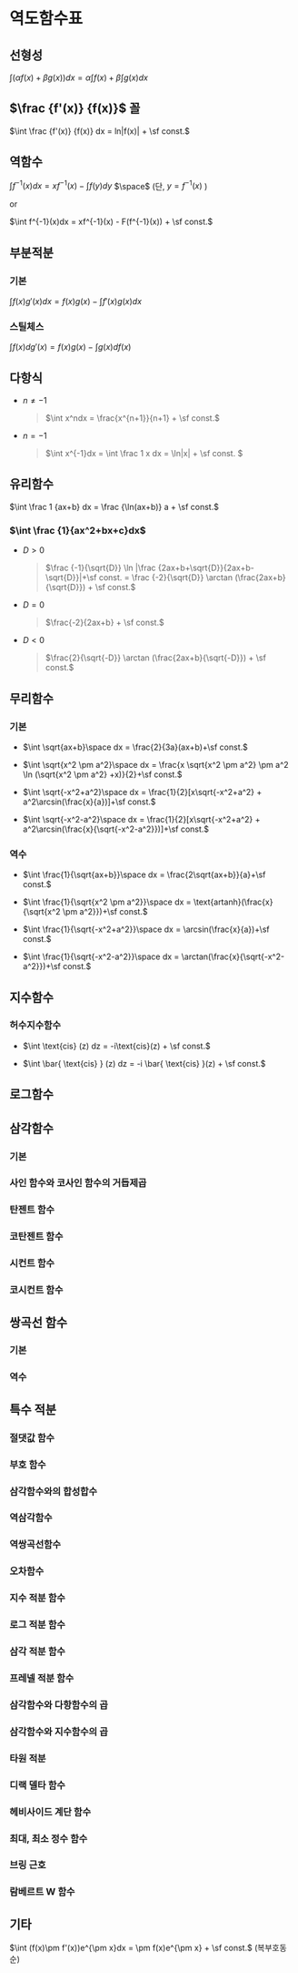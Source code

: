 # 역도함수표

## 선형성

$\int (\alpha f(x) + \beta g(x))dx = \alpha \int f(x) + \beta \int g(x)dx$

## $\frac {f'(x)} {f(x)}$ 꼴

$\int \frac {f'(x)} {f(x)} dx = ln|f(x)| + \sf const.$

## 역함수

$\int f^{-1}(x)dx = xf^{-1}(x) - \int f(y)dy$ $\space$ (단, $y=f^{-1}(x)$ )

or

$\int f^{-1}(x)dx = xf^{-1}(x) - F(f^{-1}(x)) + \sf const.$

## 부분적분

### 기본
$\int f(x)g'(x)dx = f(x)g(x) - \int f'(x)g(x)dx$

### 스틸체스
$\int f(x)dg'(x) = f(x)g(x) - \int g(x)df(x)$

## 다항식

- $n \neq -1$
    >$\int x^ndx = \frac{x^{n+1}}{n+1} + \sf const.$

- $n = -1$
    >$\int x^{-1}dx = \int \frac 1 x dx = \ln|x| + \sf const. $

## 유리함수

$\int \frac 1 {ax+b} dx =  \frac {\ln(ax+b)} a + \sf const.$

### $\int \frac {1}{ax^2+bx+c}dx$
- $D > 0$
    > $\frac {-1}{\sqrt{D}} \ln |\frac {2ax+b+\sqrt{D}}{2ax+b-\sqrt{D}}|+\sf const. = \frac {-2}{\sqrt{D}} \arctan (\frac{2ax+b}{\sqrt{D}}) + \sf const.$

- $D = 0$
    > $\frac{-2}{2ax+b} + \sf const.$

- $D < 0$
    > $\frac{2}{\sqrt{-D}} \arctan (\frac{2ax+b}{\sqrt{-D}}) + \sf const.$

## 무리함수

### 기본
- $\int \sqrt{ax+b}\space dx = \frac{2}{3a}(ax+b)+\sf const.$

- $\int \sqrt{x^2 \pm a^2}\space dx = \frac{x \sqrt{x^2 \pm a^2} \pm a^2 \ln (\sqrt{x^2 \pm a^2} +x)}{2}+\sf const.$

- $\int \sqrt{-x^2+a^2}\space dx = \frac{1}{2}[x\sqrt{-x^2+a^2} + a^2\arcsin(\frac{x}{a})]+\sf const.$

- $\int \sqrt{-x^2-a^2}\space dx = \frac{1}{2}[x\sqrt{-x^2+a^2} + a^2\arcsin(\frac{x}{\sqrt{-x^2-a^2}})]+\sf const.$

### 역수
- $\int \frac{1}{\sqrt{ax+b}}\space dx = \frac{2\sqrt{ax+b}}{a}+\sf const.$

- $\int \frac{1}{\sqrt{x^2 \pm a^2}}\space dx = \text{artanh}(\frac{x}{\sqrt{x^2 \pm a^2}})+\sf const.$

- $\int \frac{1}{\sqrt{-x^2+a^2}}\space dx = \arcsin(\frac{x}{a})+\sf const.$

- $\int \frac{1}{\sqrt{-x^2-a^2}}\space dx = \arctan(\frac{x}{\sqrt{-x^2-a^2}})+\sf const.$

## 지수함수

### 허수지수함수
- $\int \text{cis} (z) dz = -i\text{cis}(z) + \sf const.$

- $\int \bar{ \text{cis} } (z) dz = -i \bar{ \text{cis} }(z) + \sf const.$

## 로그함수

## 삼각함수

### 기본

### 사인 함수와 코사인 함수의 거듭제곱

### 탄젠트 함수

### 코탄젠트 함수

### 시컨트 함수

### 코시컨트 함수

## 쌍곡선 함수

### 기본

### 역수

## 특수 적분

### 절댓값 함수

### 부호 함수

### 삼각함수와의 합성합수

### 역삼각함수

### 역쌍곡선함수

### 오차함수

### 지수 적분 함수

### 로그 적분 함수

### 삼각 적분 함수

### 프레넬 적분 함수

### 삼각함수와 다항함수의 곱

### 삼각함수와 지수함수의 곱

### 타원 적분

### 디랙 델타 함수

### 헤비사이드 계단 함수

### 최대, 최소 정수 함수

### 브링 근호

### 람베르트 W 함수

## 기타

$\int (f(x)\pm f'(x))e^{\pm x}dx = \pm f(x)e^{\pm x} + \sf const.$ (복부호동순)

